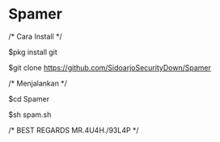 # Spamer

/* Cara Install */

$pkg install git

$git clone https://github.com/SidoarjoSecurityDown/Spamer

/* Menjalankan */

$cd Spamer

$sh spam.sh

/* BEST REGARDS MR.4U4H./93L4P */
